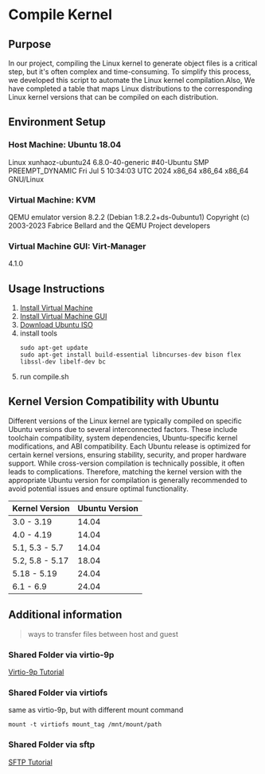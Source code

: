 # Compile Kernel

## Purpose

In our project, compiling the Linux kernel to generate object files is a critical step, but it's often complex and
time-consuming. To simplify this process, we developed this script to automate the Linux kernel compilation.Also, We 
have completed a table that maps Linux distributions to the corresponding Linux kernel versions that can be compiled 
on each distribution.

## Environment Setup

### Host Machine: Ubuntu 18.04

Linux xunhaoz-ubuntu24 6.8.0-40-generic #40-Ubuntu SMP PREEMPT_DYNAMIC Fri Jul 5 10:34:03 UTC 2024 x86_64 x86_64 x86_64
GNU/Linux

### Virtual Machine: KVM

QEMU emulator version 8.2.2 (Debian 1:8.2.2+ds-0ubuntu1)
Copyright (c) 2003-2023 Fabrice Bellard and the QEMU Project developers

### Virtual Machine GUI: Virt-Manager

4.1.0

## Usage Instructions

1. [Install Virtual Machine](https://hackmd.io/@zlQHp-D8R3uG9eJTFh2iVA/HJtjHCAM9)
2. [Install Virtual Machine GUI](https://ivonblog.com/posts/ubuntu-virt-manager/)
3. [Download Ubuntu ISO](http://ftp.tku.edu.tw/ubuntu-releases/)
4. install tools
   ```shell
   sudo apt-get update
   sudo apt-get install build-essential libncurses-dev bison flex libssl-dev libelf-dev bc
   ```
5. run compile.sh

## Kernel Version Compatibility with Ubuntu

Different versions of the Linux kernel are typically compiled on specific Ubuntu versions due to several interconnected
factors. These include toolchain compatibility, system dependencies, Ubuntu-specific kernel modifications, and ABI
compatibility. Each Ubuntu release is optimized for certain kernel versions, ensuring stability, security, and proper
hardware support. While cross-version compilation is technically possible, it often leads to complications. Therefore,
matching the kernel version with the appropriate Ubuntu version for compilation is generally recommended to avoid
potential issues and ensure optimal functionality.

| Kernel Version  | Ubuntu Version |
|-----------------|----------------|
| 3.0 - 3.19      | 14.04          |
| 4.0 - 4.19      | 14.04          |
| 5.1, 5.3 - 5.7  | 14.04          |
| 5.2, 5.8 - 5.17 | 18.04          |
| 5.18 - 5.19     | 24.04          |
| 6.1 - 6.9       | 24.04          |

## Additional information

> ways to transfer files between host and guest

### Shared Folder via virtio-9p

[Virtio-9p Tutorial](https://ostechnix.com/setup-a-shared-folder-between-kvm-host-and-guest/)

### Shared Folder via virtiofs

same as virtio-9p, but with different mount command

```shell
mount -t virtiofs mount_tag /mnt/mount/path
```

### Shared Folder via sftp

[SFTP Tutorial](https://www.digitalocean.com/community/tutorials/how-to-use-sftp-to-securely-transfer-files-with-a-remote-server)
